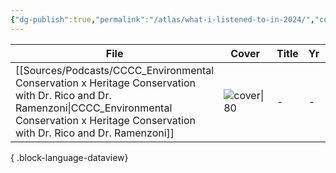 ```yaml
---
{"dg-publish":true,"permalink":"/atlas/what-i-listened-to-in-2024/","contentClasses":"cards","created":"2024-08-01T11:17:22.275+08:00","updated":"2024-08-01T21:36:01.661+08:00"}
---
```



| File                                                                                                                                                                                                     | Cover            | Title | Yr | Listened                  | URL |
| -------------------------------------------------------------------------------------------------------------------------------------------------------------------------------------------------------- | ---------------- | ----- | -- | ------------------------- | --- |
| [[Sources/Podcasts/CCCC_Environmental Conservation x Heritage Conservation with Dr. Rico and Dr. Ramenzoni\|CCCC_Environmental Conservation x Heritage Conservation with Dr. Rico and Dr. Ramenzoni]] | ![cover\|80](\-) | \-    | \- | 11:34 AM - 2024 August 22 | \-  |

{ .block-language-dataview}


